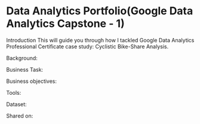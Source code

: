 # Data Analytics Portfolio(Google Data Analytics Capstone - 1)

Introduction
This will guide you through how I tackled Google Data Analytics Professional Certificate case study: Cyclistic Bike-Share Analysis.

Background:



Business Task:


Business objectives:


Tools:


Dataset:


Shared on:

